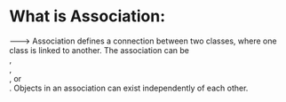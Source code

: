 # **What is Association:**
---> Association defines a connection between two classes, where one class is linked to another. The association can be <br one-to-one >,<br one-to-many>,<br many-to-one>, or <br many-to-many>. Objects in an association can exist independently of each other.
